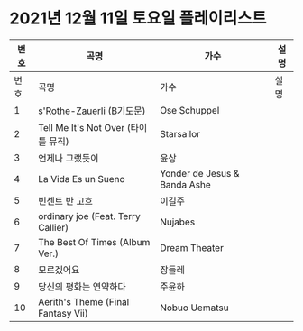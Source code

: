 # 2021년 12월 11일 토요일 플레이리스트

| 번호 | 곡명 | 가수 | 설명 |
|------|------|------|------|
| 번호 | 곡명 | 가수 | 설명 |
| 1 | s'Rothe-Zauerli (B기도문) | Ose Schuppel |  |
| 2 | Tell Me It's Not Over (타이틀 뮤직) | Starsailor |  |
| 3 | 언제나 그랬듯이 | 윤상 |  |
| 4 | La Vida Es un Sueno | Yonder de Jesus & Banda Ashe |  |
| 5 | 빈센트 반 고흐 | 이길주 |  |
| 6 | ordinary joe (Feat. Terry Callier) | Nujabes |  |
| 7 | The Best Of Times (Album Ver.) | Dream Theater |  |
| 8 | 모르겠어요 | 장들레 |  |
| 9 | 당신의 평화는 연약하다 | 주윤하 |  |
| 10 | Aerith's Theme (Final Fantasy Vii) | Nobuo Uematsu |  |
